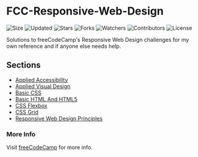 # FCC-Responsive-Web-Design

![Size](https://img.shields.io/github/repo-size/2kabhishek/FCC-Responsive-Web-Design?style=plastic&color=0f0&label=Size)
![Updated](https://img.shields.io/github/last-commit/2kabhishek/FCC-Responsive-Web-Design?style=plastic&color=f00&label=Updated)
![Stars](https://img.shields.io/github/stars/2kabhishek/FCC-Responsive-Web-Design?style=plastic&color=ffc801&label=Stars)
![Forks](https://img.shields.io/github/forks/2kabhishek/FCC-Responsive-Web-Design?style=plastic&color=003cff&label=Forks)
![Watchers](https://img.shields.io/github/watchers/2kabhishek/FCC-Responsive-Web-Design?style=plastic&color=ff5500&label=Watchers)
![Contributors](https://img.shields.io/github/contributors/2kabhishek/FCC-Responsive-Web-Design?style=plastic&color=f0f&label=Contributors)
![License](https://img.shields.io/github/license/2kabhishek/FCC-Responsive-Web-Design?style=plastic&color=555&label=License)

Solutions to freeCodeCamp's Responsive Web Design challenges for my own reference and if anyone else needs help.

## Sections

- [Applied Accessibility](./Applied-Accessibility)
- [Applied Visual Design](./Applied-Visual-Design)
- [Basic CSS](./Basic-CSS)
- [Basic HTML And HTML5](./Basic-HTML-And-HTML5)
- [CSS Flexbox](./CSS-Flexbox)
- [CSS Grid](./CSS-Grid)
- [Responsive Web Design Principles](./Responsive-Web-Design-Principles)

### More Info

Visit [freeCodeCamp](https://freeCodeCamp.org) for more info.

